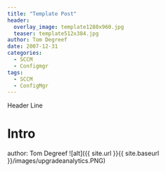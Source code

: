 ```yaml
---
title: "Template Post"
header:
  overlay_image: template1280x960.jpg
  teaser: template512x384.jpg
author: Tom Degreef
date: 2007-12-31
categories:
  - SCCM
  - Configmgr
tags:
  - SCCM
  - ConfigMgr
---
```


Header Line

# Intro #
author: Tom Degreef
![alt]({{ site.url }}{{ site.baseurl }}/images/upgradeanalytics.PNG)



